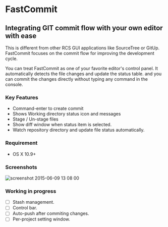 # FastCommit

## Integrating GIT commit flow with your own editor with ease

This is different from other RCS GUI applications like SourceTree or GitUp. FastCommit focuses on the commit flow for improving the development cycle.

You can treat FastCommit as one of your favorite editor's control panel. It automatically detects the file changes and update the status table. and you can commit the changes directly without typing any command in the console.

### Key Features

- Command-enter to create commit
- Shows Working directory status icon and messages
- Stage / Un-stage files
- Show diff window when status item is selected.
- Watch repository directory and update file status automatically.

### Requirement

- OS X 10.9+

### Screenshots

![screenshot 2015-06-09 13 08 00](https://cloud.githubusercontent.com/assets/50894/8050987/aa0c6000-0ea8-11e5-9b29-516eec213bde.png)






### Working in progress

- [ ] Stash management.
- [ ] Control bar.
- [ ] Auto-push after commiting changes.
- [ ] Per-project setting window.
